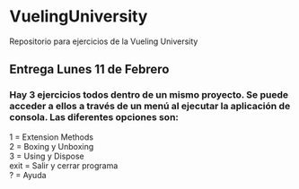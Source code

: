 # VuelingUniversity
Repositorio para ejercicios de la Vueling University

## Entrega Lunes 11 de Febrero
### Hay 3 ejercicios todos dentro de un mismo proyecto. Se puede acceder a ellos a través de un menú al ejecutar la aplicación de consola. Las diferentes opciones son:
1 = Extension Methods\
2 = Boxing y Unboxing\
3 = Using y Dispose\
exit = Salir y cerrar programa\
? = Ayuda
